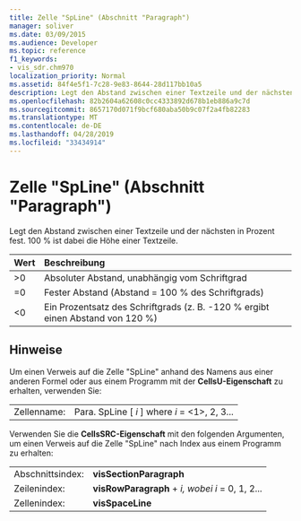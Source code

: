```yaml
---
title: Zelle "SpLine" (Abschnitt "Paragraph")
manager: soliver
ms.date: 03/09/2015
ms.audience: Developer
ms.topic: reference
f1_keywords:
- vis_sdr.chm970
localization_priority: Normal
ms.assetid: 84f4e5f1-7c28-9e83-8644-28d117bb10a5
description: Legt den Abstand zwischen einer Textzeile und der nächsten in Prozent fest. 100 % ist dabei die Höhe einer Textzeile.
ms.openlocfilehash: 82b2604a62608c0cc4333892d678b1eb886a9c7d
ms.sourcegitcommit: 8657170d071f9bcf680aba50b9c07f2a4fb82283
ms.translationtype: MT
ms.contentlocale: de-DE
ms.lasthandoff: 04/28/2019
ms.locfileid: "33434914"
---
```

# <a name="spline-cell-paragraph-section"></a>Zelle "SpLine" (Abschnitt "Paragraph")

Legt den Abstand zwischen einer Textzeile und der nächsten in Prozent fest. 100 % ist dabei die Höhe einer Textzeile.
  
|**Wert**|**Beschreibung**|
|:-----|:-----|
| \>0  <br/> | Absoluter Abstand, unabhängig vom Schriftgrad  <br/> |
| =0  <br/> | Fester Abstand (Abstand = 100 % des Schriftgrads)  <br/> |
| \<0  <br/> | Ein Prozentsatz des Schriftgrads (z. B. -120 % ergibt einen Abstand von 120 %)  <br/> |
   
## <a name="remarks"></a>Hinweise

Um einen Verweis auf die Zelle "SpLine" anhand des Namens aus einer anderen Formel oder aus einem Programm mit der **CellsU-Eigenschaft** zu erhalten, verwenden Sie: 
  
|||
|:-----|:-----|
| Zellenname:  <br/> | Para. SpLine [  *i*  ] where  *i*  = <1>, 2, 3...  <br/> |
   
Verwenden Sie die **CellsSRC-Eigenschaft** mit den folgenden Argumenten, um einen Verweis auf die Zelle "SpLine" nach Index aus einem Programm zu erhalten: 
  
|||
|:-----|:-----|
| Abschnittsindex:  <br/> |**visSectionParagraph** <br/> |
| Zeilenindex:  <br/> |**visRowParagraph**  +   *i,* *wobei i* = 0, 1, 2...  <br/> |
| Zellenindex:  <br/> |**visSpaceLine** <br/> |
   


